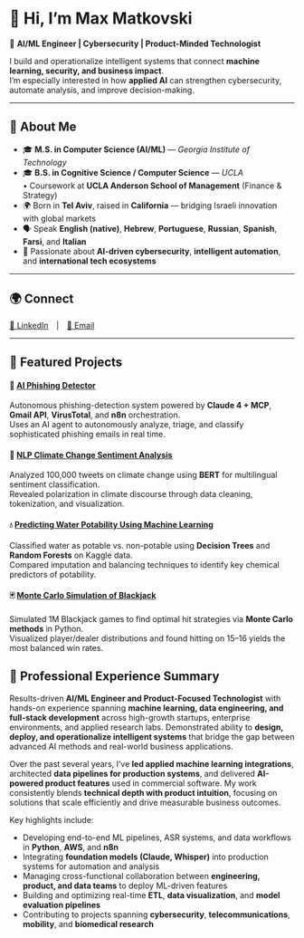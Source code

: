 # 👋 Hi, I’m Max Matkovski

🚀 **AI/ML Engineer | Cybersecurity | Product-Minded Technologist**

I build and operationalize intelligent systems that connect **machine learning, security, and business impact**.  
I’m especially interested in how **applied AI** can strengthen cybersecurity, automate analysis, and improve decision-making.

---

## 🧩 About Me

- 🎓 **M.S. in Computer Science (AI/ML)** — *Georgia Institute of Technology*  
- 🎓 **B.S. in Cognitive Science / Computer Science** — *UCLA*  
  • Coursework at **UCLA Anderson School of Management** (Finance & Strategy)  
- 🌍 Born in **Tel Aviv**, raised in **California** — bridging Israeli innovation with global markets  
- 🗣️ Speak **English (native)**, **Hebrew**, **Portuguese**, **Russian**, **Spanish**, **Farsi**, and **Italian**  
- 💬 Passionate about **AI-driven cybersecurity**, **intelligent automation**, and **international tech ecosystems**

---

## 🌍 Connect

[💼 LinkedIn](https://linkedin.com/in/maxmatkovski) | [📧 Email](mailto:maxmatkovski@gmail.com)

---

## 🧠 Featured Projects

#### 🚨 [AI Phishing Detector](https://medium.com/@maxmatkovski/ai-phishing-detector-autonomous-agent-via-claude-4-and-mcp-model-context-protocol-3f0df1b7edef)  
Autonomous phishing-detection system powered by **Claude 4 + MCP**, **Gmail API**, **VirusTotal**, and **n8n** orchestration.  
Uses an AI agent to autonomously analyze, triage, and classify sophisticated phishing emails in real time.

#### 🌿 [NLP Climate Change Sentiment Analysis](https://medium.com/@maxmatkovski/natural-language-processing-of-100-000-climate-change-tweets-120260675ce8)  
Analyzed 100,000 tweets on climate change using **BERT** for multilingual sentiment classification.  
Revealed polarization in climate discourse through data cleaning, tokenization, and visualization.

#### 💧 [Predicting Water Potability Using Machine Learning](https://medium.com/@maxmatkovski/predicting-water-potability-using-machine-learning-4cc3e55125fc)  
Classified water as potable vs. non-potable using **Decision Trees** and **Random Forests** on Kaggle data.  
Compared imputation and balancing techniques to identify key chemical predictors of potability.

#### 🃏 [Monte Carlo Simulation of Blackjack](https://github.com/maxmatkovski/Monte-Carlo-Blackjack)  
Simulated 1M Blackjack games to find optimal hit strategies via **Monte Carlo methods** in Python.  
Visualized player/dealer distributions and found hitting on 15–16 yields the most balanced win rates.

## 🧾 Professional Experience Summary

Results-driven **AI/ML Engineer and Product-Focused Technologist** with hands-on experience spanning **machine learning, data engineering, and full-stack development** across high-growth startups, enterprise environments, and applied research labs. Demonstrated ability to **design, deploy, and operationalize intelligent systems** that bridge the gap between advanced AI methods and real-world business applications.

Over the past several years, I’ve **led applied machine learning integrations**, architected **data pipelines for production systems**, and delivered **AI-powered product features** used in commercial software. My work consistently blends **technical depth with product intuition**, focusing on solutions that scale efficiently and drive measurable business outcomes.

Key highlights include:
- Developing end-to-end ML pipelines, ASR systems, and data workflows in **Python**, **AWS**, and **n8n**  
- Integrating **foundation models (Claude, Whisper)** into production systems for automation and analysis  
- Managing cross-functional collaboration between **engineering, product, and data teams** to deploy ML-driven features  
- Building and optimizing real-time **ETL**, **data visualization**, and **model evaluation pipelines**  
- Contributing to projects spanning **cybersecurity**, **telecommunications**, **mobility**, and **biomedical research**

